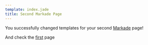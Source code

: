 ```yaml
---
template: index.jade
title: Second Markade Page
---
```

You successfully changed templates for your second [Markade](http://markade.il.ly) page!

And check the <a href="index.html">first</a> page